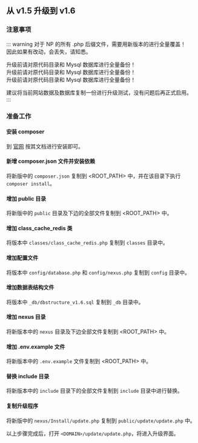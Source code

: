 ## 从 v1.5 升级到 v1.6

### 注意事项
::: warning
对于 NP 的所有 .php 后缀文件，需要用新版本的进行全量覆盖！  
因此如果有改动，会丢失，请知悉。

升级前请对原代码目录和 Mysql 数据库进行全量备份！  
升级前请对原代码目录和 Mysql 数据库进行全量备份！  
升级前请对原代码目录和 Mysql 数据库进行全量备份！  

建议将当前网站数据及数据库复制一份进行升级测试，没有问题后再正式启用。
:::

### 准备工作

#### 安装 composer
到 [官网](https://getcomposer.org/) 按其文档进行安装即可。

#### 新增 composer.json 文件并安装依赖
将新版中的 `composer.json` 复制到 <ROOT_PATH> 中，并在该目录下执行 `composer install`。

#### 增加 public 目录
将新版中的 `public` 目录及下边的全部文件复制到 <ROOT_PATH> 中。

#### 增加 class_cache_redis 类
将版本中 `classes/class_cache_redis.php` 复制到 `classes` 目录中。

#### 增加配置文件
将版本中 `config/database.php` 和 `config/nexus.php` 复制到 `config` 目录中。

#### 增加数据表结构文件
将版本中 `_db/dbstructure_v1.6.sql` 复制到 `_db` 目录中。

#### 增加 nexus 目录
将新版本中的 `nexus` 目录及下边全部文件复制到 <ROOT_PATH> 中。

#### 增加 .env.example 文件
将新版本中的 `.env.example` 文件复制到 <ROOT_PATH> 中。

#### 替换 include 目录
将新版本中的 `include` 目录下的全部文件复制到 `include` 目录中进行替换。

#### 复制升级程序
将新版中的 `nexus/Install/update.php` 复制到 `public/update/update.php` 中。

以上步骤完成后，打开 `<DOMAIN>/update/update.php`，将进入升级界面。


